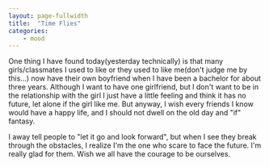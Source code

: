 ```yaml
---
layout: page-fullwidth
title:  "Time Flies"
categories:
    - mood
---
```



One thing I have found today(yesterday technically)
is that many girls/classmates I used to like or they used to like me(don't judge me by this...)
now have their own boyfriend when I have been a bachelor for about three years. 
Although I want to have one girlfriend, 
but I don't want to be in the relationship with the girl I just have a little feeling and think it has no future, 
let alone if the girl like me. 
But anyway, I wish every friends I know would have a happy life, and I should not dwell on the old day and "if" fantasy.

I away tell people to "let it go and look forward", 
but when I see they break through the obstacles, 
I realize I'm the one who scare to face the future. 
I'm  really glad for them. 
Wish we all have the courage to be ourselves.
